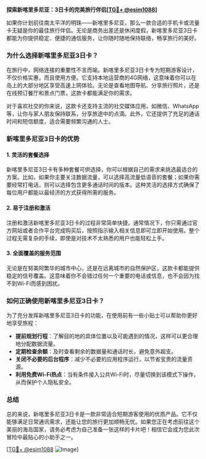 **探索新喀里多尼亚：3日卡的完美旅行伴侣[[TG💪+ @esim1088](https://t.me/s/esim1088)]**

如果你计划前往南太平洋的明珠——新喀里多尼亚，那么一款合适的手机卡或流量卡无疑是你的最佳旅行伴侣。无论是商务出差还是休闲度假，新喀里多尼亚3日卡都能为你提供稳定、便捷的通信服务，让你随时随地保持联络，畅享旅行的美好。

### 为什么选择新喀里多尼亚3日卡？

在旅行中，网络连接的重要性不言而喻。新喀里多尼亚3日卡专为短期游客设计，不仅价格实惠，而且使用方便。它支持本地运营商的4G网络，这意味着你可以在岛上的大部分地区享受高速上网体验。无论是查看地图导航、分享旅行照片，还是在线预订餐厅和景点门票，这款卡都能满足你的需求。

对于喜欢社交的你来说，这款卡还支持主流的社交媒体应用，如微信、WhatsApp等，让你与家人朋友保持联系，分享旅途中的点滴。此外，它还提供了充足的通话时间和短信额度，适合需要频繁沟通的人士。

### 新喀里多尼亚3日卡的优势

#### 1. 灵活的套餐选择

新喀里多尼亚3日卡有多种套餐可供选择，你可以根据自己的需求来挑选最适合的方案。比如，如果你主要关注数据流量，可以选择高流量低语音的套餐；如果你需要经常打电话，则可以选择包含更多通话时间的版本。这种灵活的选择方式确保了每位用户都能以最经济的方式获得所需的服务。

#### 2. 易于注册和激活

注册和激活新喀里多尼亚3日卡的过程非常简单快捷。通常情况下，你只需通过官方网站或者合作平台完成购买后，按照指示输入相关信息即可立即开始使用。整个过程无需复杂的手续，即使是对技术不太熟悉的用户也能轻松上手。

#### 3. 全面覆盖的服务范围

无论是在努美阿繁华的城市中心，还是在远离城市的自然保护区，这款卡都能提供稳定的信号覆盖。这意味着你不会错过任何一个重要的电话或信息，也不会因为找不到Wi-Fi而感到困扰。

### 如何正确使用新喀里多尼亚3日卡？

为了充分发挥新喀里多尼亚3日卡的功能，在使用前有一些小贴士可以帮助你更好地享受旅程：

- **提前规划行程**：了解目的地的具体位置以及可能遇到的情况，这样可以更合理地分配数据流量。
- **定期检查余额**：及时查看剩余的数据量和通话时长，避免意外超支。
- **关闭不必要的后台程序**：减少不必要的应用程序运行，以节省宝贵的流量资源。
- **利用免费Wi-Fi热点**：当有条件接入公共Wi-Fi时，尽量切换到该模式下操作，从而保护个人隐私安全。

### 总结

总的来说，新喀里多尼亚3日卡是一款非常适合短期游客使用的优质产品。它不仅能够满足日常通讯需求，还能让您的旅行更加顺畅无忧。如果您正在考虑前往这个美丽的海岛国家，请务必考虑为自己准备一张这样的卡片吧！相信它会成为您此次冒险中最贴心的小助手之一。

[[TG💪+ @esim1088](https://t.me/s/esim1088) ![Image](https://i.postimg.cc/4NQfJmqS/Snipaste-2025-05-13-00-14-12.png)]